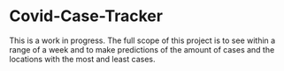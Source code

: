 # Covid-Case-Tracker
This is a work in progress. 
The full scope of this project is to see within a range of a week and to make predictions of the amount of cases and the locations with the most and least cases.
